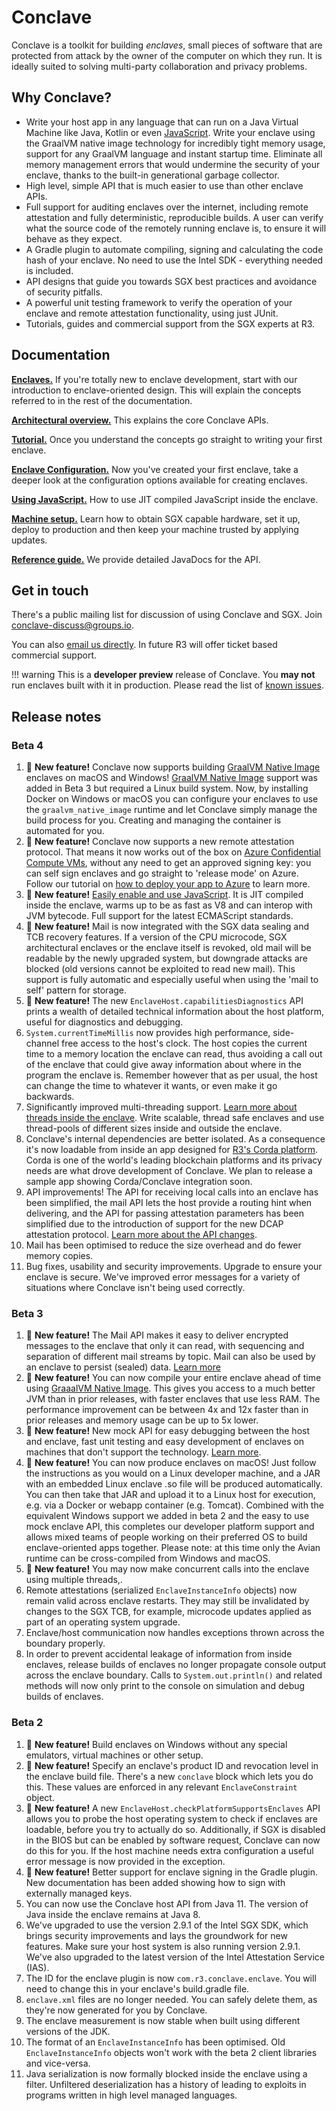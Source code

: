# Conclave

Conclave is a toolkit for building _enclaves_, small pieces of software that are protected from attack by the owner
of the computer on which they run. It is ideally suited to solving multi-party collaboration and privacy problems.

## Why Conclave?

- Write your host app in any language that can run on a Java Virtual Machine like Java, Kotlin or even 
  [JavaScript](javascript.md). Write your enclave using the GraalVM
  native image technology for incredibly tight memory usage, support for any GraalVM language and instant startup time.
  Eliminate all memory management errors that would undermine the security of your enclave, thanks to the built-in 
  generational garbage collector.
- High level, simple API that is much easier to use than other enclave APIs.
- Full support for auditing enclaves over the internet, including remote attestation and fully deterministic,
  reproducible builds. A user can verify what the source code of the remotely running enclave is, to ensure it will
  behave as they expect.
- A Gradle plugin to automate compiling, signing and calculating the code hash of your enclave. No need to use the Intel
  SDK - everything needed is included.
- API designs that guide you towards SGX best practices and avoidance of security pitfalls.
- A powerful unit testing framework to verify the operation of your enclave and remote attestation functionality, using just JUnit.
- Tutorials, guides and commercial support from the SGX experts at R3.

## Documentation

[**Enclaves.**](enclaves.md) If you're totally new to enclave development, start with our introduction to enclave-oriented
design. This will explain the concepts referred to in the rest of the documentation.

[**Architectural overview.**](architecture.md) This explains the core Conclave APIs.

[**Tutorial.**](tutorial.md) Once you understand the concepts go straight to writing your first enclave.

[**Enclave Configuration.**](enclave-configuration.md) Now you've created your first enclave, take a deeper look at the configuration options
available for creating enclaves.

[**Using JavaScript.**](javascript.md) How to use JIT compiled JavaScript inside the enclave.

[**Machine setup.**](machine-setup.md) Learn how to obtain SGX capable hardware, set it up, deploy to production
and then keep your machine trusted by applying updates. 

[**Reference guide.**](api/index.html) We provide detailed JavaDocs for the API.

## Get in touch

There's a public mailing list for discussion of using Conclave and SGX. Join [conclave-discuss@groups.io](https://groups.io/g/conclave-discuss).

You can also [email us directly](mailto:conclave@r3.com). In future R3 will offer ticket based commercial support. 

!!! warning
    This is a **developer preview** release of Conclave. You **may not** run enclaves built with it in production. 
    Please read the list of [known issues](known-issues.md).

## Release notes

### Beta 4

1. :jigsaw: **New feature!** Conclave now supports building [GraalVM Native Image](https://www.graalvm.org/docs/reference-manual/native-image/)
   enclaves on macOS and Windows! [GraalVM Native Image](https://www.graalvm.org/docs/reference-manual/native-image/)
   support was added in Beta 3 but required a Linux build system. Now, by installing Docker on Windows or macOS you
   can configure your enclaves to use the `graalvm_native_image` runtime and let Conclave simply manage the build process
   for you. Creating and managing the container is automated for you.
1. :jigsaw: **New feature!** Conclave now supports a new remote attestation protocol. That means it now works 
   out of the box on [Azure Confidential Compute VMs](https://docs.microsoft.com/en-us/azure/confidential-computing/),
   without any need to get an approved signing key: you can self sign enclaves and go straight to 'release mode' on
   Azure. Follow our tutorial on [how to deploy your app to Azure](azure.md) to learn more.
1. :jigsaw: **New feature!** [Easily enable and use JavaScript](javascript.md). It is JIT compiled inside the enclave, 
   warms up to be as fast as V8 and can interop with JVM bytecode. Full support for the latest ECMAScript standards.
1. :jigsaw: **New feature!** Mail is now integrated with the SGX data sealing and TCB recovery features. If a version of 
   the CPU microcode, SGX architectural enclaves or the enclave itself is revoked, old mail will be readable by the newly
   upgraded system, but downgrade attacks are blocked (old versions cannot be exploited to read new mail). This support
   is fully automatic and especially useful when using the 'mail to self' pattern for storage.
1. :jigsaw: **New feature!** The new `EnclaveHost.capabilitiesDiagnostics` API prints a wealth of detailed technical
   information about the host platform, useful for diagnostics and debugging.
1. `System.currentTimeMillis` now provides high performance, side-channel free access to the host's clock. The host
   copies the current time to a memory location the enclave can read, thus avoiding a call out of the enclave that
   could give away information about where in the program the enclave is. Remember however that as per usual, 
   the host can change the time to whatever it wants, or even make it go backwards.
1. Significantly improved multi-threading support. [Learn more about threads inside the enclave](threads.md). Write
   scalable, thread safe enclaves and use thread-pools of different sizes inside and outside the enclave.
1. Conclave's internal dependencies are better isolated. As a consequence it's now loadable from inside an app designed 
   for [R3's Corda platform](https://www.corda.net). Corda is one of the world's leading blockchain platforms and its 
   privacy needs are what drove development of Conclave. We plan to release a sample app showing Corda/Conclave 
   integration soon.  
1. API improvements! The API for receiving local calls into an enclave has been simplified, the mail API lets the host
   provide a routing hint when delivering, and the API for passing attestation parameters has been simplified due to the
   introduction of support for the new DCAP attestation protocol. [Learn more about the API changes](api-changes.md).
1. Mail has been optimised to reduce the size overhead and do fewer memory copies.
1. Bug fixes, usability and security improvements. Upgrade to ensure your enclave is secure. We've improved error 
   messages for a variety of situations where Conclave isn't being used correctly.

### Beta 3

1. :jigsaw: **New feature!** The Mail API makes it easy to deliver encrypted messages to the enclave that only it can
   read, with sequencing and separation of different mail streams by topic. Mail can also be used by an enclave to
   persist (sealed) data. [Learn more](architecture.md#mail)
1. :jigsaw: **New feature!** You can now compile your entire enclave ahead of time using 
   [GraaalVM Native Image](https://www.graalvm.org/docs/reference-manual/native-image/). This gives you access to a
   much better JVM than in prior releases, with faster enclaves that use less RAM. The performance improvement can be
   between 4x and 12x faster than in prior releases and memory usage can be up to 5x lower.
1. :jigsaw: **New feature!** New mock API for easy debugging between the host and enclave, fast unit testing and easy
   development of enclaves on machines that don't support the technology. [Learn more](writing-hello-world.md#mock). 
1. :jigsaw: **New feature!** You can now produce enclaves on macOS! Just follow the instructions as you would on a Linux
   developer machine, and a JAR with an embedded Linux enclave .so file will be produced automatically. You can then take
   that JAR and upload it to a Linux host for execution, e.g. via a Docker or webapp container (e.g. Tomcat). Combined
   with the equivalent Windows support we added in beta 2 and the easy to use mock enclave API, this completes our 
   developer platform support and allows mixed teams of people working on their preferred OS to build enclave-oriented
   apps together. Please note: at this time only the Avian runtime can be cross-compiled from Windows and macOS.
1. :jigsaw: **New feature!** You may now make concurrent calls into the enclave using multiple threads,.  
1. Remote attestations (serialized `EnclaveInstanceInfo` objects) now remain valid across enclave restarts. They may
   still be invalidated by changes to the SGX TCB, for example, microcode updates applied as part of an operating
   system upgrade.
1. Enclave/host communication now handles exceptions thrown across the boundary properly.
1. In order to prevent accidental leakage of information from inside enclaves, release builds of enclaves no 
   longer propagate console output across the enclave boundary. Calls to `System.out.println()` and related methods 
   will now only print to the console on simulation and debug builds of enclaves.

### Beta 2

1. :jigsaw: **New feature!** Build enclaves on Windows without any special emulators, virtual machines or other setup.
1. :jigsaw: **New feature!** Specify an enclave's product ID and revocation level in the enclave build file. There's a new
   `conclave` block which lets you do this. These values are enforced in any relevant `EnclaveConstraint` object.
1. :jigsaw: **New feature!** A new `EnclaveHost.checkPlatformSupportsEnclaves` API allows you to probe the host
   operating system to check if enclaves are loadable, before you try to actually do so. Additionally, if SGX is disabled
   in the BIOS but can be enabled by software request, Conclave can now do this for you. If the host machine needs
   extra configuration a useful error message is now provided in the exception. 
1. :jigsaw: **New feature!** Better support for enclave signing in the Gradle plugin. New documentation has been added showing how to
   sign with externally managed keys. 
1. You can now use the Conclave host API from Java 11. The version of Java inside the enclave remains at Java 8.
1. We've upgraded to use the version 2.9.1 of the Intel SGX SDK, which brings security improvements and lays the groundwork for new 
   features. Make sure your host system is also running version 2.9.1. We've also upgraded to the latest version of the Intel
   Attestation Service (IAS).
1. The ID for the enclave plugin is now `com.r3.conclave.enclave`. You will need to change this in your enclave's
   build.gradle file.
1. `enclave.xml` files are no longer needed. You can safely delete them, as they're now generated for you by Conclave.
1. The enclave measurement is now stable when built using different versions of the JDK.
1. The format of an `EnclaveInstanceInfo` has been optimised. Old `EnclaveInstanceInfo` objects won't work with the beta 2
   client libraries and vice-versa.
1. Java serialization is now formally blocked inside the enclave using a filter. Unfiltered deserialization has a history
   of leading to exploits in programs written in high level managed languages.
